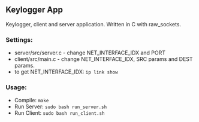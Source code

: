 ## Keylogger App
Keylogger, client and server application. Written in C with raw_sockets.

### Settings:
- server/src/server.c - change NET_INTERFACE_IDX and PORT
- client/src/main.c - change NET_INTERFACE_IDX, SRC params and DEST params.
- to get NET_INTERFACE_IDX: <code>ip link show</code>

### Usage:
- Compile: <code>make</code>
- Run Server: <code>sudo bash run_server.sh</code>
- Run Client: <code>sudo bash run_client.sh</code>